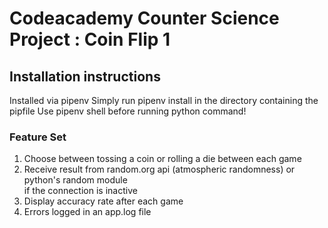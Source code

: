 # Codeacademy Counter Science Project : Coin Flip 1

## Installation instructions
Installed via pipenv 
Simply run pipenv install in the directory containing the pipfile
Use pipenv shell before running python command!

### Feature Set
1. Choose between tossing a coin or rolling a die between each game
2. Receive result from random.org api (atmospheric randomness) or python's random module   
if the connection is inactive
3. Display accuracy rate after each game
4. Errors logged in an app.log file 

